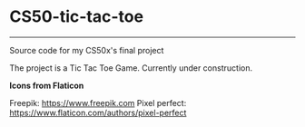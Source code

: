 # CS50-tic-tac-toe

---

Source code for my CS50x's final project

The project is a Tic Tac Toe Game. Currently under construction.

**Icons from Flaticon**

Freepik: https://www.freepik.com
Pixel perfect: https://www.flaticon.com/authors/pixel-perfect
